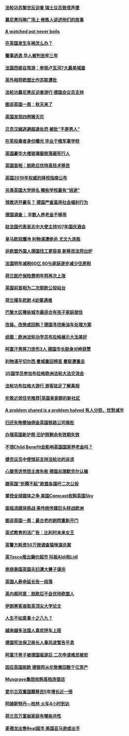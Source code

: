 #### [法轮功苏黎世反迫害 瑞士议员致信声援](../pages/nsc974/n10767250.md?t=10080337) 

#### [慕尼黑玛琳广场上 修炼人讲述他们的故事](../pages/nsc974/n10762990.md?t=10080337) 

#### [A watched pot never boils](../pages/nsc974/n10763822.md?t=10080337) 

#### [在英国发生车祸怎么办？](../pages/nsc974/n10763811.md?t=10080337) 

#### [肇事逃逸 华人被判坐牢三年](../pages/nsc974/n10763799.md?t=10080337) 

#### [法国西部自驾游：参观卢瓦河7大最美城堡](../pages/nsc974/n10760218.md?t=10080337) 

#### [英外相将欧盟比作苏联遭批](../pages/nsc974/n10761274.md?t=10080337) 

#### [法轮功慕尼黑反迫害游行 德国会议员支持](../pages/nsc974/n10760664.md?t=10080337) 

#### [图说英国一周：秋天来了](../pages/nsc974/n10761380.md?t=10080337) 

#### [英国发现四例猴天花](../pages/nsc974/n10761362.md?t=10080337) 

#### [贝克汉姆逃避超速处罚 被批“不是男人”](../pages/nsc974/n10761349.md?t=10080337) 

#### [在英投毒者身份曝光 毕业于俄军事学校](../pages/nsc974/n10761338.md?t=10080337) 

#### [英国豪华大楼玻璃窗脱落砸死行人](../pages/nsc974/n10761334.md?t=10080337) 

#### [英国首相：脱欧后优待高技术移民](../pages/nsc974/n10761323.md?t=10080337) 

#### [英国2019年权威的择校指南公布](../pages/nsc974/n10761253.md?t=10080337) 

#### [另类英国大学排名 哪些学校最有“钱途”](../pages/nsc974/n10760972.md?t=10080337) 

#### [领救济开豪车？ 德国严查滥用社会福利行为](../pages/nsc974/n10760730.md?t=10080337) 

#### [德国调查：  半数人养老金不够用](../pages/nsc974/n10760552.md?t=10080337) 

#### [驻法国代表吴志中大使主持107年国庆酒会](../pages/nsc974/n10760458.md?t=10080337) 

#### [皇马欧冠爆冷 利物浦遭绝杀 尤文九连胜](../pages/nsc974/n10759476.md?t=10080337) 

#### [非欧盟外国人德国找工更容易 新移民法将出炉](../pages/nsc974/n10758904.md?t=10080337) 

#### [法国明年减税60亿 80％家庭逐步减少住房税](../pages/nsc974/n10758112.md?t=10080337) 

#### [荷兰医疗保险费明年将再次上涨](../pages/nsc974/n10758614.md?t=10080337) 

#### [英国前首相为二次脱欧公投站台](../pages/nsc974/n10756382.md?t=10080337) 

#### [荷兰撞车悲剧 4幼童遇难](../pages/nsc974/n10758529.md?t=10080337) 

#### [巴黎大区哪些城市最适合有孩子家庭居住](../pages/nsc974/n10758451.md?t=10080337) 

#### [改装、改换或回购？德国寻找柴油车处理方案](../pages/nsc974/n10755781.md?t=10080337) 

#### [组图：欧洲法轮功学员布拉格展示大法美好](../pages/nsc974/n10756084.md?t=10080337) 

#### [阿富汗男挥刀连伤3人 德国市长挺身对峙获赞](../pages/nsc974/n10755624.md?t=10080337) 

#### [利物浦平切尔西 曼城重回榜首 曼联遭重击](../pages/nsc974/n10752442.md?t=10080337) 

#### [35国学员参加布拉格欧洲法轮大法交流会](../pages/nsc974/n10751371.md?t=10080337) 

#### [法轮功布拉格大游行 游客驻足了解真相](../pages/nsc974/n10749360.md?t=10080337) 

#### [伦敦近郊住宅推荐|英国皇家郡的新社区](../pages/nsc974/n10748402.md?t=10080337) 

#### [A problem shared is a problem halved 有人分担，忧愁减半](../pages/nsc974/n10748007.md?t=10080337) 

#### [归还失物要抽佣金英国铁路公司挨批](../pages/nsc974/n10747998.md?t=10080337) 

#### [办理英国新护照 旧护照剩余有效期失效](../pages/nsc974/n10747991.md?t=10080337) 

#### [不领Child Benefit会影响英国国家养老金吗？](../pages/nsc974/n10747977.md?t=10080337) 

#### [捷克议员中使馆前支持法轮功的诉求](../pages/nsc974/n10747691.md?t=10080337) 

#### [心腹竞选党团主席失败 德国总理默克尔认输](../pages/nsc974/n10746576.md?t=10080337) 

#### [跟英国“折腾不起”欧盟各国吁二次公投](../pages/nsc974/n10746245.md?t=10080337) 

#### [掌控全球媒体之争 美国Comcast收购英国Sky](../pages/nsc974/n10746184.md?t=10080337) 

#### [面临流媒体挑战 美传统传媒巨头转战欧洲](../pages/nsc974/n10746233.md?t=10080337) 

#### [图说英国一周：最古老的剧院重新开门](../pages/nsc974/n10746284.md?t=10080337) 

#### [英式教育的活广告：比利时未来女王](../pages/nsc974/n10746280.md?t=10080337) 

#### [英警方耗资50万镑调查猫咪谋杀案](../pages/nsc974/n10746272.md?t=10080337) 

#### [英Tesco推出廉价超市 叫板Aldi和Lidl](../pages/nsc974/n10746265.md?t=10080337) 

#### [旅居泰国英国夫妇遭大舅子谋杀](../pages/nsc974/n10746263.md?t=10080337) 

#### [英国人寿命延长告一段落](../pages/nsc974/n10746259.md?t=10080337) 

#### [英内阁同意：脱欧后不会优待欧盟人](../pages/nsc974/n10746255.md?t=10080337) 

#### [伊朗黑客盗取英顶尖大学论文](../pages/nsc974/n10746250.md?t=10080337) 

#### [人生不如意事十之八九？](../pages/nsc974/n10745399.md?t=10080337) 

#### [越来越多法国人喜欢拼车上班](../pages/nsc974/n10743007.md?t=10080337) 

#### [德国宪法保卫局长人事风波暂告平息](../pages/nsc974/n10742793.md?t=10080337) 

#### [阿富汗男子被德国驱逐后 二次申请难民被拒](../pages/nsc974/n10742927.md?t=10080337) 

#### [因应英国脱欧 德银将从伦敦撤回数千亿资产](../pages/nsc974/n10739653.md?t=10080337) 

#### [Musgrave集团收购高档连锁店](../pages/nsc974/n10740570.md?t=10080337) 

#### [爱尔兰双重国籍移民5年增长近一倍](../pages/nsc974/n10740498.md?t=10080337) 

#### [阿姆斯特丹—柏林 火车4小时到达](../pages/nsc974/n10740435.md?t=10080337) 

#### [荷兰百万富翁家庭有哪些共性](../pages/nsc974/n10740251.md?t=10080337) 

#### [麦德龙出售Real超市  美国亚马逊或出手](../pages/nsc974/n10739571.md?t=10080337) 

